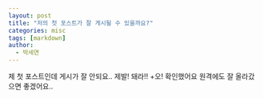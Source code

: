```yaml
---
layout: post
title: "저의 첫 포스트가 잘 게시될 수 있을까요?"
categories: misc
tags: [markdown]
author:
  - 박세연
---
```


제 첫 포스트인데 게시가 잘 안되요.. 제발! 돼라!!
+오! 확인했어요 원격에도 잘 올라갔으면 좋겠어요..



